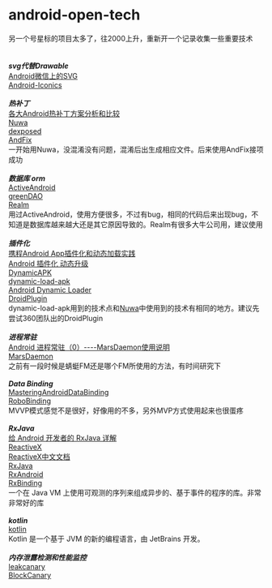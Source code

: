 # android-open-tech
另一个号星标的项目太多了，往2000上升，重新开一个记录收集一些重要技术
<br>
<br>
<br>***svg代替Drawable***
<br>[Android微信上的SVG](https://mp.weixin.qq.com/s?__biz=MzAwNDY1ODY2OQ==&mid=207863967&idx=1&sn=3d7b07d528f38e9f812e8df7df1e3322&scene=4&pass_ticket=ju78kdKHlS54rmyCsnYl0I90BsvhusA0qHyryj5uT9UqgjMG405GEwx1rT%2B0O6kF)
<br>[Android-Iconics](https://github.com/mikepenz/Android-Iconics)
<br>
<br>***热补丁***
<br>[各大Android热补丁方案分析和比较](http://www.tuicool.com/articles/Fraqeab)
<br>[Nuwa](https://github.com/jasonross/Nuwa)
<br>[dexposed](https://github.com/alibaba/dexposed)
<br>[AndFix](https://github.com/alibaba/AndFix)
<br>一开始用Nuwa，没混淆没有问题，混淆后出生成相应文件。后来使用AndFix接项成功
<br>
<br>***数据库 orm***
<br>[ActiveAndroid](https://github.com/pardom/ActiveAndroid)
<br>[greenDAO](https://github.com/greenrobot/greenDAO)
<br>[Realm](https://github.com/realm/realm-java)
<br>用过ActiveAndroid，使用方便很多，不过有bug，相同的代码后来出现bug，不知道是数据库越来越大还是其它原因导致的。Realm有很多大牛公司用，建议使用
<br>
<br>***插件化***
<br>[携程Android App插件化和动态加载实践](http://www.infoq.com/cn/articles/ctrip-android-dynamic-loading/)
<br>[Android 插件化 动态升级](http://www.trinea.cn/android/android-plugin/)
<br>[DynamicAPK](https://github.com/CtripMobile/DynamicAPK)
<br>[dynamic-load-apk](https://github.com/singwhatiwanna/dynamic-load-apk)
<br>[Android Dynamic Loader](https://github.com/mmin18/AndroidDynamicLoader)
<br>[DroidPlugin](https://github.com/Qihoo360/DroidPlugin)
<br>dynamic-load-apk用到的技术点和[Nuwa](https://github.com/jasonross/Nuwa)中使用到的技术有相同的地方。建议先尝试360团队出的DroidPlugin
<br>
<br>***进程常驻***
<br>[Android 进程常驻（0）----MarsDaemon使用说明](http://blog.csdn.net/marswin89/article/details/50917098)
<br>[MarsDaemon](https://github.com/Marswin/MarsDaemon)
<br>之前有一段时候是蜻蜓FM还是哪个FM所使用的方法，有时间研究下
<br>
<br>***Data Binding***
<br>[MasteringAndroidDataBinding](https://github.com/LyndonChin/MasteringAndroidDataBinding)
<br>[RoboBinding](https://github.com/RoboBinding/RoboBinding)
<br>MVVP模式感觉不是很好，好像用的不多，另外MVP方式使用起来也很蛋疼
<br>
<br>***RxJava***
<br>[给 Android 开发者的 RxJava 详解](http://gank.io/post/560e15be2dca930e00da1083)
<br>[ReactiveX](http://reactivex.io/)
<br>[ReactiveX中文文档](https://mcxiaoke.gitbooks.io/rxdocs/content/operators/From.html)
<br>[RxJava](https://github.com/ReactiveX/RxJava)
<br>[RxAndroid](https://github.com/ReactiveX/RxAndroid)
<br>[RxBinding](https://github.com/JakeWharton/RxBinding)
<br>一个在 Java VM 上使用可观测的序列来组成异步的、基于事件的程序的库。非常非常好的库
<br>
<br>***kotlin***
<br>[kotlin](https://github.com/JetBrains/kotlin)
<br>Kotlin 是一个基于 JVM 的新的编程语言，由 JetBrains 开发。
<br>
<br>***内存泄露检测和性能监控***
<br>[leakcanary](https://github.com/square/leakcanary)
<br>[BlockCanary](https://github.com/square/leakcanary)
